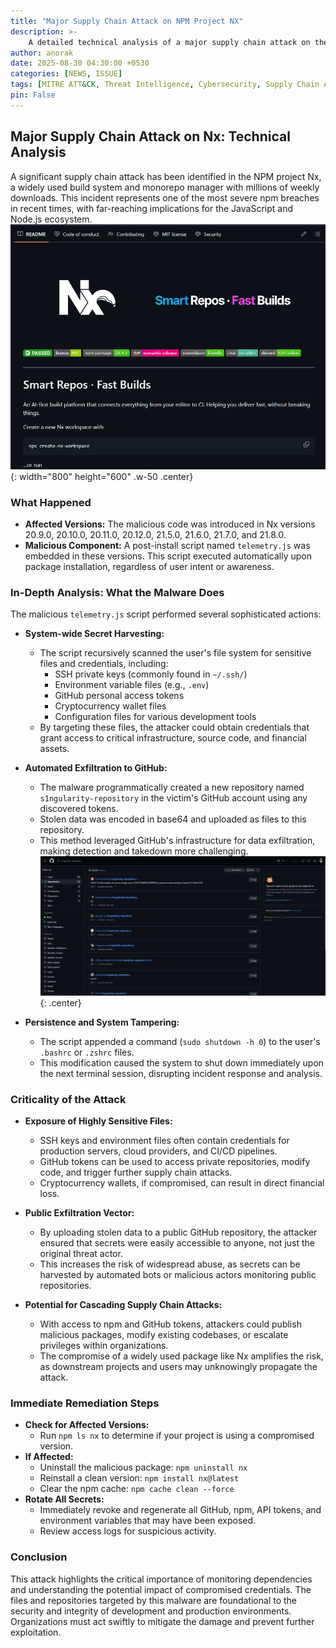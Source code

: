 ```yaml
---
title: "Major Supply Chain Attack on NPM Project NX"
description: >-
    A detailed technical analysis of a major supply chain attack on the Nx npm package, exposing how malicious code harvested sensitive credentials via Github.
author: anorak
date: 2025-08-30 04:30:00 +0530
categories: [NEWS, ISSUE]
tags: [MITRE ATT&CK, Threat Intelligence, Cybersecurity, Supply Chain Attack, Malware, Incident Response, GitHub, Vulnerability]
pin: False
---
```


## Major Supply Chain Attack on Nx: Technical Analysis

A significant supply chain attack has been identified in the NPM project Nx, a widely used build system and monorepo manager with millions of weekly downloads. This incident represents one of the most severe npm breaches in recent times, with far-reaching implications for the JavaScript and Node.js ecosystem.
 ![Nx Repository](/assets/img/202508/ss4.png){: width="800" height="600" .w-50 .center}

### What Happened

- **Affected Versions:** The malicious code was introduced in Nx versions 20.9.0, 20.10.0, 20.11.0, 20.12.0, 21.5.0, 21.6.0, 21.7.0, and 21.8.0.
- **Malicious Component:** A post-install script named `telemetry.js` was embedded in these versions. This script executed automatically upon package installation, regardless of user intent or awareness.

### In-Depth Analysis: What the Malware Does

The malicious `telemetry.js` script performed several sophisticated actions:

- **System-wide Secret Harvesting:**
  - The script recursively scanned the user's file system for sensitive files and credentials, including:
    - SSH private keys (commonly found in `~/.ssh/`)
    - Environment variable files (e.g., `.env`)
    - GitHub personal access tokens
    - Cryptocurrency wallet files
    - Configuration files for various development tools
  - By targeting these files, the attacker could obtain credentials that grant access to critical infrastructure, source code, and financial assets.

- **Automated Exfiltration to GitHub:**
  - The malware programmatically created a new repository named `s1ngularity-repository` in the victim's GitHub account using any discovered tokens.
  - Stolen data was encoded in base64 and uploaded as files to this repository.
  - This method leveraged GitHub's infrastructure for data exfiltration, making detection and takedown more challenging.
  ![Nx Supply Chain Attack](/assets/img/202508/nx-supply-chain-attack.png){:   .center}

- **Persistence and System Tampering:**
  - The script appended a command (`sudo shutdown -h 0`) to the user's `.bashrc` or `.zshrc` files.
  - This modification caused the system to shut down immediately upon the next terminal session, disrupting incident response and analysis.

### Criticality of the Attack

- **Exposure of Highly Sensitive Files:**
  - SSH keys and environment files often contain credentials for production servers, cloud providers, and CI/CD pipelines.
  - GitHub tokens can be used to access private repositories, modify code, and trigger further supply chain attacks.
  - Cryptocurrency wallets, if compromised, can result in direct financial loss.

- **Public Exfiltration Vector:**
  - By uploading stolen data to a public GitHub repository, the attacker ensured that secrets were easily accessible to anyone, not just the original threat actor.
  - This increases the risk of widespread abuse, as secrets can be harvested by automated bots or malicious actors monitoring public repositories.

- **Potential for Cascading Supply Chain Attacks:**
  - With access to npm and GitHub tokens, attackers could publish malicious packages, modify existing codebases, or escalate privileges within organizations.
  - The compromise of a widely used package like Nx amplifies the risk, as downstream projects and users may unknowingly propagate the attack.

### Immediate Remediation Steps

- **Check for Affected Versions:**
  - Run `npm ls nx` to determine if your project is using a compromised version.
- **If Affected:**
  - Uninstall the malicious package: `npm uninstall nx`
  - Reinstall a clean version: `npm install nx@latest`
  - Clear the npm cache: `npm cache clean --force`
- **Rotate All Secrets:**
  - Immediately revoke and regenerate all GitHub, npm, API tokens, and environment variables that may have been exposed.
  - Review access logs for suspicious activity.

### Conclusion

This attack highlights the critical importance of monitoring dependencies and understanding the potential impact of compromised credentials. The files and repositories targeted by this malware are foundational to the security and integrity of development and production environments. Organizations must act swiftly to mitigate the damage and prevent further exploitation.



